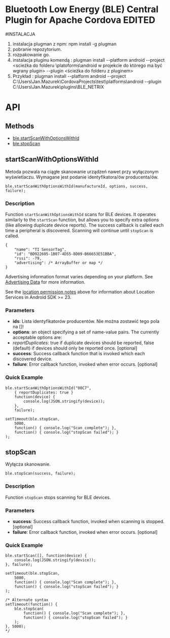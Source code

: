 # Bluetooth Low Energy (BLE) Central Plugin for Apache Cordova EDITED

#INSTALACJA
1. instalacja plugman z npm: npm install -g plugman
2. pobranie repozytorium.
3. rozpakowanie go.
4. instalacja pluginu komendą : plugman install --platform android --project <scieżka do folderu \platoforms\android w projekcie do którego ma być wgrany plugin> --plugin <ścieżka do folderu z pluginem>
5. 
    Przykład : plugman install --platform android --project C:\Users\Jan.Mazurek\CordovaProjects\test\platforms\android --plugin        C:\Users\Jan.Mazurek\plugins\BLE_NETRIX


# API

## Methods

- [ble.startScanWithOptionsWithId](#startscanwithoptionswithid)
- [ble.stopScan](#stopscan)




## startScanWithOptionsWithId

Metoda pozwala na ciągłe skanowanie urządzeń nawet przy wyłączonym wyświetlaczu. Wymagane jest podanie identyfikatora/ów producenta/ów.

    ble.startScanWithOptionsWithId(manufactureId, options, success, failure);

### Description

Function `startScanWithOptionsWithId` scans for BLE devices. It operates similarly to the `startScan` function, but allows you to specify extra options (like allowing duplicate device reports).  The success callback is called each time a peripheral is discovered. Scanning will continue until `stopScan` is called.

    {
        "name": "TI SensorTag",
        "id": "BD922605-1B07-4D55-8D09-B66653E51BBA",
        "rssi": -79,
        "advertising": /* ArrayBuffer or map */
    }

Advertising information format varies depending on your platform. See [Advertising Data](#advertising-data) for more information.

See the [location permission notes](#location-permission-notes) above for information about Location Services in Android SDK >= 23.

### Parameters

- __ids__: Lista identyfikatorów producentów. Nie można zostawić tego pola na []!
- __options__: an object specifying a set of name-value pairs. The currently acceptable options are:
- _reportDuplicates_: true if duplicate devices should be reported, false (default) if devices should only be reported once. [optional]
- __success__: Success callback function that is invoked which each discovered device.
- __failure__: Error callback function, invoked when error occurs. [optional]

### Quick Example

    ble.startScanWithOptionsWithId("00C7",
        { reportDuplicates: true }
        function(device) {
            console.log(JSON.stringify(device));
        },
        failure);

    setTimeout(ble.stopScan,
        5000,
        function() { console.log("Scan complete"); },
        function() { console.log("stopScan failed"); }
    );


## stopScan

Wyłącza skanowanie.

    ble.stopScan(success, failure);

### Description

Function `stopScan` stops scanning for BLE devices.

### Parameters

- __success__: Success callback function, invoked when scanning is stopped. [optional]
- __failure__: Error callback function, invoked when error occurs. [optional]

### Quick Example

    ble.startScan([], function(device) {
        console.log(JSON.stringify(device));
    }, failure);

    setTimeout(ble.stopScan,
        5000,
        function() { console.log("Scan complete"); },
        function() { console.log("stopScan failed"); }
    );

    /* Alternate syntax
    setTimeout(function() {
        ble.stopScan(
            function() { console.log("Scan complete"); },
            function() { console.log("stopScan failed"); }
        );
    }, 5000);
    */
